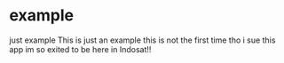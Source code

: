 # example
just example
This is just an example
this is not the first time tho i sue this app
im so exited to be here in Indosat!!
